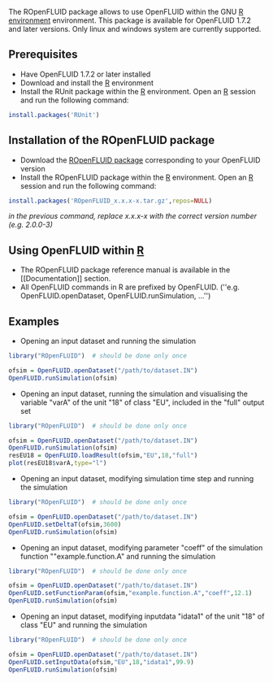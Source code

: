 
The ROpenFLUID package allows to use OpenFLUID within the GNU [R environment](http://www.r-project.org/) environment. This package is available for OpenFLUID 1.7.2 and later versions. Only linux and windows system are currently supported.

## Prerequisites

* Have OpenFLUID 1.7.2 or later installed
* Download and install the [R](http://www.r-project.org/) environment
* Install the RUnit package within the [R](http://www.r-project.org/) environment. Open an [R](http://www.r-project.org/) session and run the following command:
```R
install.packages('RUnit')
```


## Installation of the ROpenFLUID package

* Download the [ROpenFLUID package](http://www.umr-lisah.fr/openfluid/index.php?page=dloads) corresponding to your OpenFLUID version
* Install the ROpenFLUID package within the [R](http://www.r-project.org/) environment. Open an [R](http://www.r-project.org/) session and run the following command:
```R
install.packages('ROpenFLUID_x.x.x-x.tar.gz',repos=NULL)
```
_in the previous command, replace x.x.x-x with the correct version number (e.g. 2.0.0-3)_

## Using OpenFLUID within [R](http://www.r-project.org/)

* The ROpenFLUID package reference manual is available in the [[Documentation]] section.
* All OpenFLUID commands in R are prefixed by OpenFLUID. (''e.g. OpenFLUID.openDataset, OpenFLUID.runSimulation, ...'')


## Examples

* Opening an input dataset and running the simulation
```R
library("ROpenFLUID")  # should be done only once

ofsim = OpenFLUID.openDataset("/path/to/dataset.IN")
OpenFLUID.runSimulation(ofsim)
```


* Opening an input dataset, running the simulation and visualising the variable "varA" of the unit "18" of class "EU", included in the "full" output set
```R
library("ROpenFLUID")  # should be done only once

ofsim = OpenFLUID.openDataset("/path/to/dataset.IN")
OpenFLUID.runSimulation(ofsim)
resEU18 = OpenFLUID.loadResult(ofsim,"EU",18,"full")
plot(resEU18$varA,type="l")
```


* Opening an input dataset, modifying simulation time step and running the simulation
```R
library("ROpenFLUID")  # should be done only once

ofsim = OpenFLUID.openDataset("/path/to/dataset.IN")
OpenFLUID.setDeltaT(ofsim,3600)
OpenFLUID.runSimulation(ofsim)
```


* Opening an input dataset, modifying parameter "coeff" of the simulation function ""example.function.A" and running the simulation
```R
library("ROpenFLUID")  # should be done only once

ofsim = OpenFLUID.openDataset("/path/to/dataset.IN")
OpenFLUID.setFunctionParam(ofsim,"example.function.A","coeff",12.1)
OpenFLUID.runSimulation(ofsim)
```


* Opening an input dataset, modifying inputdata "idata1" of the unit "18" of class "EU" and running the simulation
```R
library("ROpenFLUID")  # should be done only once

ofsim = OpenFLUID.openDataset("/path/to/dataset.IN")
OpenFLUID.setInputData(ofsim,"EU",18,"idata1",99.9)
OpenFLUID.runSimulation(ofsim)
```
